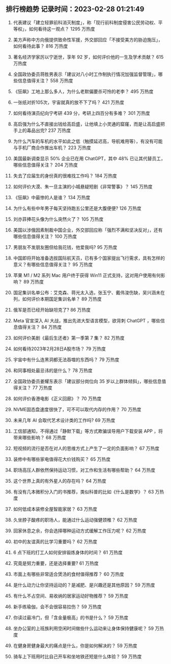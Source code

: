 
## 排行榜趋势 记录时间：2023-02-28 01:21:49
  
  1. 代表建议「建立轻罪前科消灭制度」，称「现行前科制度侵害公民劳动权、平等权」，如何看待这一观点？ 1295 万热度
    
  2. 美方声称中方向俄提供致命性军援，外交部回应「不接受美方的胁迫施压」，如何看待此事？ 816 万热度
    
  3. 著名经济学家厉以宁逝世，享年 92 岁，如何评价他的一生及学术贡献？ 615 万热度
    
  4. 全国政协委员蒋胜男表示「建议对八小时工作制执行情况加强监督管理」，哪些信息值得关注？ 558 万热度
    
  5. 《狂飙》工地上那么多人，为什么老默偏要杀可怜的老李？ 495 万热度
    
  6. 一张纸对折105次，宇宙就真的放不下了吗？ 421 万热度
    
  7. 如何看待演员纪向宁考研 439 分，考研上四百分有多难？ 301 万热度
    
  8. 高启强为什么不直接出钱给高启盛，让他填上小灵通的窟窿，而是让高启盛把手上的毒品出完? 237 万热度
    
  9. 为什么汽车的车机的水平如此之低（触摸延迟高，导航难用等），有没有可能与手机厂商合作推出车机？ 223 万热度
    
  10. 美国最新调查显示 50% 企业已在用 ChatGPT，其中 48% 已让其代替员工，哪些信息值得关注？ 204 万热度
    
  11. 失去了应届生的身份真的很难找工作吗？ 184 万热度
    
  12. 如何评价大漠、朱一旦主演的小城悬疑短剧《非常警事》？ 145 万热度
    
  13. 《狂飙》中最惨的人是谁？ 134 万热度
    
  14. 为什么有些中年男子每天坚持跑五公里还是大腹便便? 126 万热度
    
  15. 刘亦菲捧花头像为什么突然火了？ 105 万热度
    
  16. 美国以涉俄因素制裁中国企业，外交部回应称「强烈不满和坚决反对」，还有哪些信息值得关注？ 100 万热度
    
  17. 男朋友不发朋友圈但给我花钱，他爱我吗? 95 万热度
    
  18. 中国即将开始准备选拔国际航天员，已有多个国家提出飞行需求，具有怎样的意义？有哪些信息值得关注？ 95 万热度
    
  19. 苹果 M1 / M2 系列 Mac 用户终于获得 Win11 正式支持，这对用户使用有何影响？ 89 万热度
    
  20. 国足集训名单公布：艾克森、蒋光太入选，张玉宁、戴伟浚伤缺，吴兴涵未在列，如何评价本期国足集训名单？ 89 万热度
    
  21. 俄军是否已经开始缺坦克了? 86 万热度
    
  22. Meta 官宣深入 AI 大战，推出先进大型语言模型，欲背刺 ChatGPT ，哪些信息值得关注？ 84 万热度
    
  23. 如何评价美剧《最后生还者》第一季第 7 集？ 82 万热度
    
  24. 如何看待2023年2月28日A股市场？ 79 万热度
    
  25. 宇宙中有什么连黑洞都无法吞噬的东西吗？ 79 万热度
    
  26. 和同事相处最忌讳的是什么？ 78 万热度
    
  27. 全国政协委员姜耀东表示「建议部分岗位向 35 岁以上群体倾斜」，哪些信息值得关注？ 77 万热度
    
  28. 如何评价香港电影《正义回廊》？ 70 万热度
    
  29. NVME固态盘速度很快了，可不可以取代内存的作用？ 70 万热度
    
  30. 未来几年 AI 会取代艺术设计类的工作吗? 69 万热度
    
  31. 工信部通知，不得通过「静默下载」等方式欺骗误导用户下载安装 APP ，将带来哪些影响？ 68 万热度
    
  32. 短视频的流行是否在对人的思维方式上产生了一定的负面影响？ 67 万热度
    
  33. 装修中有哪些家电值得花大价钱购买？ 65 万热度
    
  34. 职场高压人群依然保持运动习惯，对工作和生活有哪些帮助？ 64 万热度
    
  35. 这个世界上真的有外星人的存在吗？ 64 万热度
    
  36. 有没有几本微积分入门的书推荐，类似科普的比如《什么是数学》？ 63 万热度
    
  37. 如何低成本装修全屋智能家居？ 63 万热度
    
  38. 久坐脖子酸疼的职场人，能通过什么运动强健颈椎？ 62 万热度
    
  39. 回家休息之余，你会选择哪种运动方式缓解工作压力呢？ 62 万热度
    
  40. 初中的友谊真的比学习重要吗？ 62 万热度
    
  41. 6 点下班的打工人如何安排锻炼身体的时间？ 61 万热度
    
  42. 究竟是努力重要，还是选择重要? 61 万热度
    
  43. 市面上有哪些非常适合煲汤的食材值得推荐？ 60 万热度
    
  44. 是什么动力让你坚持运动的？是减肥、是兴趣还是其他原因？ 59 万热度
    
  45. 有什么不占空间、易收纳的居家运动好物推荐？ 59 万热度
    
  46. 新手练瑜伽，会不会很容易拉伤？ 59 万热度
    
  47. 你读过最冷门，但「含金量极高」的书是什么？ 59 万热度
    
  48. 坐办公室的上班族利用空闲时间做些什么运动来让身体保持健康呢？ 59 万热度
    
  49. 在健身房健身最大的痛点是什么，你是如何解决的？ 59 万热度
    
  50. 骑车上下班用时比自己开车和坐地铁还短是什么体验？ 59 万热度
    